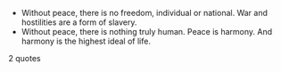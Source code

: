  - Without peace, there is no freedom, individual or national. War and hostilities are a form of slavery.
 - Without peace, there is nothing truly human. Peace is harmony. And harmony is the highest ideal of life.

2 quotes